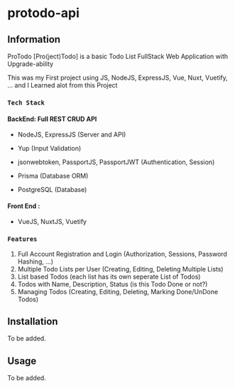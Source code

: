 # protodo-api

## Information
ProTodo [Pro(ject)Todo] is a basic Todo List FullStack Web Application with Upgrade-ability

This was my First project using JS, NodeJS, ExpressJS, Vue, Nuxt, Vuetify, ...
and I Learned alot from this Project

### `Tech Stack`
#### BackEnd: Full REST CRUD API
- NodeJS, ExpressJS (Server and API)
- Yup (Input Validation)
- jsonwebtoken, PassportJS, PassportJWT (Authentication, Session)

- Prisma (Database ORM)
- PostgreSQL (Database)

#### Front End :
- VueJS, NuxtJS, Vuetify

### `Features`
1. Full Account Registration and Login (Authorization, Sessions, Password Hashing, ...)
2. Multiple Todo Lists per User (Creating, Editing, Deleting Multiple Lists)
3. List based Todos (each list has its own seperate List of Todos)
4. Todos with Name, Description, Status (is this Todo Done or not?)
5. Managing Todos (Creating, Editing, Deleting, Marking Done/UnDone Todos)

## Installation
To be added.

## Usage
To be added.
